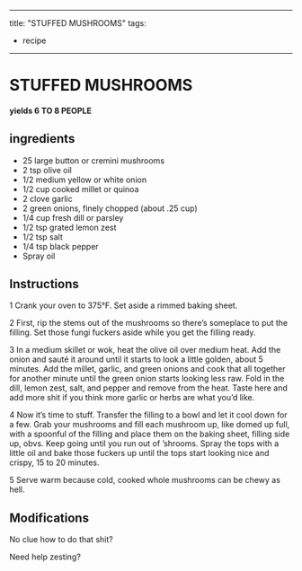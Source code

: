 
---
title: "STUFFED MUSHROOMS"
tags:
  - recipe
---
# STUFFED MUSHROOMS



#### yields  6 TO 8 PEOPLE


## ingredients
* 25 large button or cremini mushrooms 
* 2 tsp olive oil 
* 1/2 medium yellow or white onion 
* 1/2 cup cooked millet or quinoa 
* 2 clove garlic 
* 2 green onions, finely chopped (about .25 cup) 
* 1/4 cup fresh dill or parsley 
* 1/2 tsp grated lemon zest 
* 1/2 tsp salt 
* 1/4 tsp black pepper 
* Spray oil 



## Instructions
1 Crank your oven to 375°F. Set aside a rimmed baking sheet.

2 First, rip the stems out of the mushrooms so there’s someplace to put the filling. Set those fungi fuckers aside while you get the filling ready.

3 In a medium skillet or wok, heat the olive oil over medium heat. Add the onion and sauté it around until it starts to look a little golden, about 5 minutes. Add the millet, garlic, and green onions and cook that all together for another minute until the green onion starts looking less raw. Fold in the dill, lemon zest, salt, and pepper and remove from the heat. Taste here and add more shit if you think more garlic or herbs are what you’d like.

4 Now it’s time to stuff. Transfer the filling to a bowl and let it cool down for a few. Grab your mushrooms and fill each mushroom up, like domed up full, with a spoonful of the filling and place them on the baking sheet, filling side up, obvs. Keep going until you run out of ’shrooms. Spray the tops with a little oil and bake those fuckers up until the tops start looking nice and crispy, 15 to 20 minutes.

5 Serve warm because cold, cooked whole mushrooms can be chewy as hell.



## Modifications
No clue how to do that shit?

 Need help zesting?




